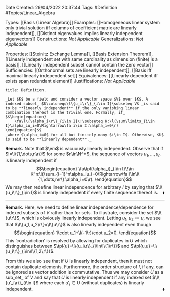 <div class="topSpace"></div>

Date Created: 29/04/2022 20:37:44
Tags: #Definition #Topics/Linear_Algebra

Types: [[Basis (Linear Algebra)]]
Examples: [[Homogeneous linear system only trivial solution iff columns of coefficient matrix are linearly independent]], [[Distinct eigenvalues implies linearly independent eigenvectors]]
Constructions: _Not Applicable_
Generalizations: _Not Applicable_

Properties: [[Steinitz Exchange Lemma]], [[Basis Extension Theorem]], [[Linearly independent set with same cardinality as dimension (finite) is a basis]], [[Linearly independent subset cannot contain the zero vector]]
Sufficiencies: [[Orthonormal sets are linearly independent]], [[Basis iff maximal linearly independent set]]
Equivalences: [[Linearly dependent iff exists span redundant element]]
Justifications: _Not Applicable_

``` ad-Definition
title: Definition.

_Let $K$ be a field and consider a vector space $V$ over $K$. A indexed subset_ $U\coloneqq\l\{u_i\r\}_{i\in I}\subseteq V$ _is said to be **linearly independent** if the only vanishing linear combination thereof is the trivial one. Formally, if_
$$\begin{equation}
    \fa\l\{\alpha_i\r\}_{i\in I}\!\subseteq K:\l(\sum\limits_{i\in I}\alpha_iu_i=0\Rightarrow\fa i\in I:\alpha_i=0\r)
\end{equation}$$
_where $\alpha_i=0$ for all but finitely-many $i\in I$. Otherwise, $U$ is said to be **linearly dependent**._

```

**Remark.** Note that $\em$ is vacuously linearly independent. Observe that if $I=\l\{1,\dots,n\r\}$ for some $n\in\N^+$, the sequence of vectors $u_1,\dots,u_n$ is linearly independent if
$$\begin{equation}
    \fa\tpl{\alpha_i}_{i\in I}\!\in K^n:\l(\sum_{i=1}^n\alpha_iu_i=0\Rightarrow\fa i\in\l\{1,\dots,n\r\}:\alpha_i=0\r).
\end{equation}$$
We may then redefine linear independence for arbitrary $I$ by saying that $\l\{u_i\r\}_{i\in I}$ is linearly independent if every finite sequence thereof is.<span style="float:right;">$\blacklozenge$</span>

---

**Remark.** Here, we need to define linear independence/dependence for indexed subsets of $V$ rather than for sets. To illustrate, consider the set $\l\{u\r\}$, which is obviously linearly independent. Letting $u_1,u_2\coloneqq u$, we see that $\l\{u_1,u_2\r\}=\l\{u\r\}$ is also linearly independent even though
$$\begin{equation}
    1\cdot u_1+\l(-1\r)\cdot u_2=0.
\end{equation}$$
This $\textrm{`}$contradiction$\textrm{'}$ is resolved by allowing for duplicates in $U$ which distinguishes between $\tpl{u}=\l\{u_i\r\}_{i\in\l\{1\r\}}$ and $\tpl{u,u}=\l\{u_i\r\}_{i\in\l\{1,2\r\}}$.

From this we also see that if $U$ is linearly independent, then it must not contain duplicate elements. Furthermore, the order structure of $I$, if any, can be ignored as vector addition is commutative. Thus we may consider $U$ as a sub_set_ of $V$ and say that $U$ is linearly independent if any indexed set $\l\{u'_i\r\}_{i\in I}$ where each $u'_i\in U$ (without duplicates) is linearly independent.<span style="float:right;">$\blacklozenge$</span>
